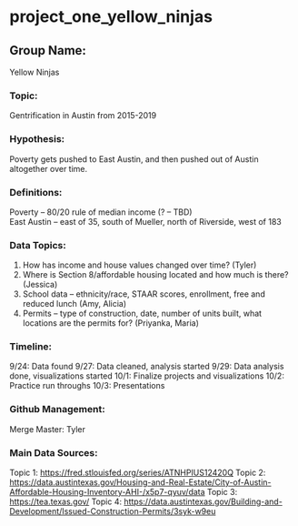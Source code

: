 # project_one_yellow_ninjas


## Group Name: 
Yellow Ninjas

### Topic: 
Gentrification in Austin from 2015-2019

### Hypothesis: 
Poverty gets pushed to East Austin, and then pushed out of Austin altogether over time. 

### Definitions: 
Poverty – 80/20 rule of median income (? – TBD) <br>
East Austin – east of 35, south of Mueller, north of Riverside, west of 183

### Data Topics:
1. How has income and house values changed over time? (Tyler)
2. Where is Section 8/affordable housing located and how much is there? (Jessica)
3. School data – ethnicity/race, STAAR scores, enrollment, free and reduced lunch (Amy, Alicia)
4. Permits – type of construction, date, number of units built, what locations are the permits for? (Priyanka, Maria)

### Timeline: 
9/24: Data found
9/27: Data cleaned, analysis started
9/29: Data analysis done, visualizations started
10/1: Finalize projects and visualizations
10/2: Practice run throughs
10/3: Presentations

### Github Management:
Merge Master: Tyler 

### Main Data Sources: 
Topic 1: https://fred.stlouisfed.org/series/ATNHPIUS12420Q
Topic 2: https://data.austintexas.gov/Housing-and-Real-Estate/City-of-Austin-Affordable-Housing-Inventory-AHI-/x5p7-qyuv/data
Topic 3: https://tea.texas.gov/
Topic 4: https://data.austintexas.gov/Building-and-Development/Issued-Construction-Permits/3syk-w9eu
